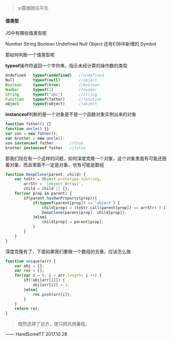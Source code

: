 >yi蓑烟雨任平生



#### 值类型

JS中有哪些值类型呢

Number String Boolean Undefined Null Object 还有ES6中新增的 Symbol

那如何判断一个值类型呢

**typeof**操作符返回一个字符串，指示未经计算的操作数的类型

```js
Undefined   typeof(undefined)   //undefined
Null        typeof(null)        //object
Boolean     typeof(true)        //boolean
Number      typeof(2)           //number
String      typeof("abc")       //string
Function    typeof(father)      //function
object      typeof(object)      //object
```

**instanceof**判断的是一个对象是不是一个函数对象实例出来的对象

```js
function father() {}
function uncle() {}
var son = new father();
var brother = new uncle();
son instanceof father		//true
brother instanceof father 	//false
```

那我们现在有一个这样的问题，如何深度克隆一个对象，这个对象里面有可能还嵌着对象，而且里面不一定是对象，也有可能是数组

```js
function DeepClone(parent, child) {
	var toStr = Object.prototype.toString,
		arrStr = '[object Array]',
		child = child || {};
	for(var prop in parent) {
		if(parent.hasOwnProperty(prop)){
			if(typeof(parent[prop]) == 'object') {
				child[prop] = (toStr.call(parent[prop]) == arrStr) ? [] : {};	//这里调用Object.prototype.toString来判断这个对象是数组，还是对象
				DeepClone(parent[prop], child[prop]);
			}else{
				child[prop] = parent[prop];
			}
		}
	}
}
```

深度克隆有了，下面如果我们要做一个数组的去重，应该怎么做

```js
function unique(arr) {
	var obj = {};
	var res = [];
	for(var i = 0; i < arr.length; i ++) {
		if(!obj[arr[i]]) {
			obj[arr[i]] = 1;
		}else{
			res.push(arr[i]);
		}
	}
	return res;
}
```




>既然选择了远方，便只顾风雨兼程。

—— HandSomeTT 2017.10.28